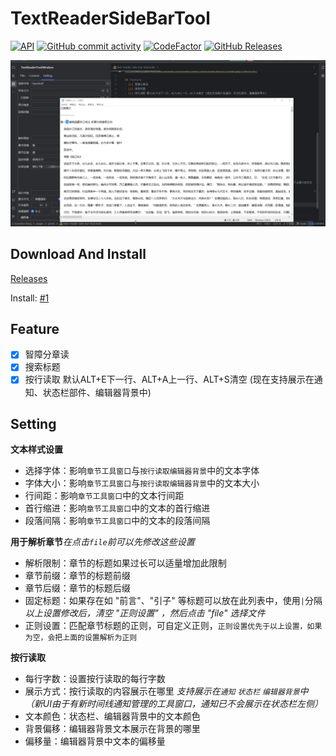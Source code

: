 # TextReaderSideBarTool

[![API](https://img.shields.io/badge/IC-2020.1%2B-yellow.svg?labelColor=white&style=flat&logo=jetBrains&logoColor=black)](https://www.jetbrains.com)
[![GitHub commit activity](https://img.shields.io/github/commit-activity/m/muedsa/TextReaderSidebarTool?logo=github)](https://github.com/muedsa/TextReaderSidebarTool/commits/master)
[![CodeFactor](https://www.codefactor.io/repository/github/muedsa/textreadersidebartool/badge)](https://www.codefactor.io/repository/github/muedsa/textreadersidertool)
[![GitHub Releases](https://img.shields.io/github/downloads/muedsa/TextReaderSidebarTool/total?logo=github)](https://github.com/muedsa/TextReaderSidebarTool/releases)

![](/record.webp)

## Download And Install

[Releases](https://github.com/muedsa/TextReaderSidebarTool/releases)

Install: [#1](https://github.com/muedsa/TextReaderSidebarTool/issues/1)

## Feature
- [x] 智障分章读
- [x] 搜索标题
- [x] 按行读取 默认ALT+E下一行、ALT+A上一行、ALT+S清空 (现在支持展示在通知、状态栏部件、编辑器背景中)

## Setting
**文本样式设置**
- 选择字体：影响`章节工具窗口`与`按行读取编辑器背景`中的文本字体
- 字体大小：影响`章节工具窗口`与`按行读取编辑器背景`中的文本大小
- 行间距：影响`章节工具窗口`中的文本行间距
- 首行缩进：影响`章节工具窗口`中的文本的首行缩进
- 段落间隔：影响`章节工具窗口`中的文本的段落间隔

**用于解析章节**_在点击`file`前可以先修改这些设置_
- 解析限制：章节的标题如果过长可以适量增加此限制
- 章节前缀：章节的标题前缀
- 章节后缀：章节的标题后缀
- 固定标题：如果存在如 "前言"、"引子" 等标题可以放在此列表中，使用`|`分隔
  *以上设置修改后，清空 "正则设置" ，然后点击 "file" 选择文件*
- 正则设置：匹配章节标题的正则，可自定义正则，`正则设置优先于以上设置，如果为空，会把上面的设置解析为正则`

**按行读取**
- 每行字数：设置按行读取的每行字数
- 展示方式：按行读取的内容展示在哪里 _支持展示在`通知` `状态栏` `编辑器背景`中（新UI由于有新时间线通知管理的工具窗口，通知已不会展示在状态栏左侧）_
- 文本颜色：状态栏、编辑器背景中的文本颜色
- 背景偏移：编辑器背景文本展示在背景的哪里
- 偏移量：编辑器背景中文本的偏移量
